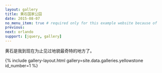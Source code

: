 ```yaml
---
layout: gallery
title: 黄石国家公园
date: 2015-08-07
no_menu_item: true # required only for this example website because of menu construction
previous:
next: orlando
support: [jquery, gallery]
---
```



黄石是我到现在为止见过地貌最奇特的地方了。

{% include gallery-layout.html gallery=site.data.galleries.yellowstone id_number=1 %}
